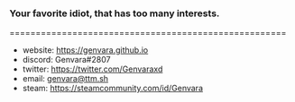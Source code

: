 ### Your favorite idiot, that has too many interests.
=====================================================
- website: https://genvara.github.io
- discord: Genvara#2807
- twitter: https://twitter.com/Genvaraxd
- email: genvara@ttm.sh
- steam: https://steamcommunity.com/id/Genvara

<!--
**Genvara/Genvara** is a ✨ _special_ ✨ repository because its `README.md` (this file) appears on your GitHub profile.

Here are some ideas to get you started:

- 🔭 I’m currently working on ...
- 🌱 I’m currently learning ...
- 👯 I’m looking to collaborate on ...
- 🤔 I’m looking for help with ...
- 💬 Ask me about ...
- 📫 How to reach me: ...
- 😄 Pronouns: ...
- ⚡ Fun fact: ...
-->
